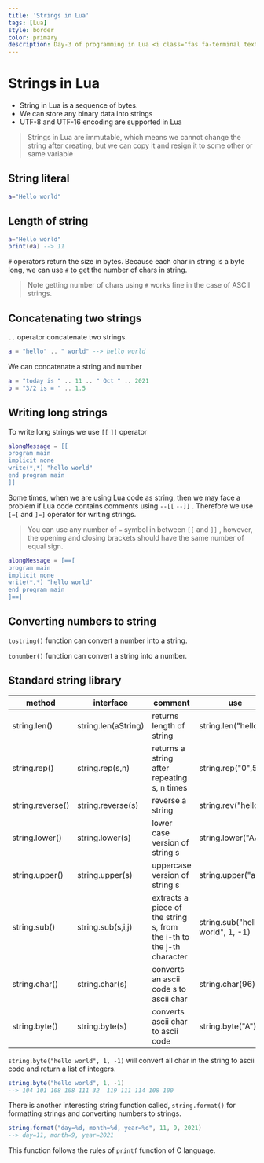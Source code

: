 ```yaml
---
title: 'Strings in Lua'
tags: [Lua]
style: border
color: primary
description: Day-3 of programming in Lua <i class="fas fa-terminal text-warning"></i>. In this note, I have explained my understanding about the string system in Lua.
---
```


# Strings in Lua

- String in Lua is a sequence of bytes.
- We can store any binary data into strings
- UTF-8 and UTF-16 encoding are supported in Lua

> Strings in Lua are immutable, which means we cannot change the string after creating, but we can copy it and resign it to some other or same variable

## String literal

```lua
a="Hello world"
```

## Length of string

```lua
a="Hello world"
print(#a) --> 11
```

`#` operators return the size in bytes. Because each char in string is a byte long, we can use `#` to get the number of chars in string.

> Note getting number of chars using `#` works fine in the case of ASCII strings.

## Concatenating two strings

`..` operator concatenate two strings. 

```lua
a = "hello" .. " world" --> hello world
```

We can concatenate a string and number

```lua
a = "today is " .. 11 .. " Oct " .. 2021
b = "3/2 is = " .. 1.5
```


## Writing long strings

To write long strings we use `[[` `]]` operator

```lua
alongMessage = [[
program main
implicit none
write(*,*) "hello world"
end program main
]]
```

Some times, when we are using Lua code as string, then we may face a problem if Lua code contains comments using `--[[` `--]]` . Therefore we use `[=[` and `]=]` operator for writing strings.

> You can use any number of `=` symbol in between `[[` and `]]` , however, the opening and closing brackets should have the same number of  equal sign.

```lua
alongMessage = [==[
program main
implicit none
write(*,*) "hello world"
end program main
]==]
```

## Converting numbers to string

`tostring()` function can convert a number into a string.

`tonumber()` function can convert a string into a number.

## Standard string library

| method           | interface           | comment                                                               | use                              |
| ---------------- | ------------------- | --------------------------------------------------------------------- | -------------------------------- |
| string.len()     | string.len(aString) | returns length of string                                              | string.len("hello")              |
| string.rep()     | string.rep(s,n)     | returns a string after repeating s, n times                           | string.rep("0",5)                |
| string.reverse() | string.reverse(s)   | reverse a string                                                      | string.rev("hello")              |
| string.lower()   | string.lower(s)     | lower case version of string s                                        | string.lower("AAA")              |
| string.upper()   | string.upper(s)     | uppercase version of string s                                         | string.upper("aaa")              |
| string.sub()     | string.sub(s,i,j)   | extracts a piece of the string s, from the i-th to the j-th character | string.sub("hello world", 1, -1) |
| string.char()    | string.char(s)      | converts an ascii code s to ascii char                                | string.char(96)                  |
| string.byte()    | string.byte(s)      | converts ascii char to ascii code                                     | string.byte("A")                 |


`string.byte("hello world", 1, -1)` will convert all char in the string to ascii code and return a list of integers.

```lua
string.byte("hello world", 1, -1)
--> 104	101	108	108	111	32	119	111	114	108	100
```

There is another interesting string function called, `string.format()` for formatting strings and converting numbers to strings.

```lua
string.format("day=%d, month=%d, year=%d", 11, 9, 2021)
--> day=11, month=9, year=2021
```

This function follows the rules of `printf` function of C language.